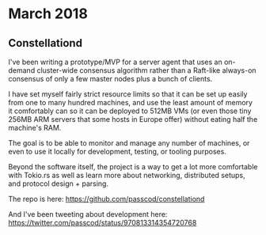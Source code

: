 # March 2018

## Constellationd

I've been writing a prototype/MVP for a server agent that uses an on-demand
cluster-wide consensus algorithm rather than a Raft-like always-on consensus of
only a few master nodes plus a bunch of clients.

I have set myself fairly strict resource limits so that it can be set up easily
from one to many hundred machines, and use the least amount of memory it
comfortably can so it can be deployed to 512MB VMs (or even those tiny 256MB ARM
servers that some hosts in Europe offer) without eating half the machine's RAM.

The goal is to be able to monitor and manage any number of machines, or even to
use it locally for development, testing, or tooling purposes.

Beyond the software itself, the project is a way to get a lot more comfortable
with Tokio.rs as well as learn more about networking, distributed setups, and
protocol design + parsing.

The repo is here: https://github.com/passcod/constellationd

And I've been tweeting about development here: https://twitter.com/passcod/status/970813314354720768
